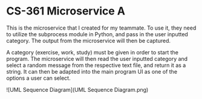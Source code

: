 # CS-361 Microservice A
This is the microservice that I created for my teammate. To use it, they need to utilize the subprocess module in Python, and pass in the user inputted category. The output from the microservice will then be captured.

A category (exercise, work, study) must be given in order to start the program. The microservice will then read the user inputted category and select a random message from the respective text file, and return it as a string. It can then be adapted into the main program UI as one of the options a user can select.

![UML Sequence Diagram](UML Sequence Diagram.png)
